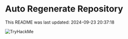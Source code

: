 # Auto Regenerate Repository

This README was last updated: 2024-09-23 20:37:18

 ![TryHackMe](https://tryhackme.com/badge/533634)